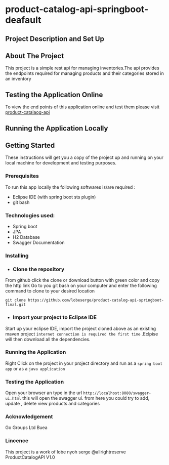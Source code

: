 # product-catalog-api-springboot-deafault

## Project Description and Set Up

## About The Project
This project is a simple rest api for managing inventories.The api provides the endpoints required for managing products 
and their categories stored in an inventory

## Testing the Application Online
To view the end points of this application online and test them please visit [product-catalaog-api](https://product-catalog-api-springboot.herokuapp.com/swagger-ui.html)
## Running the Application Locally

## Getting Started
These instructions will get you a copy of the project up and running on your local machine for development and testing purposes.
### Prerequisites
To run this app locally the following  softwares is/are required :
* Eclipse IDE (with spring boot sts plugin)
* git bash

### Technologies  used:
* Spring boot
* JPA
* H2 Database
* Swagger Documentation

### Installing 
* ### Clone the repository
From github click  the clone or download button with green color and copy the http link
Go to you git bash on your computer and  enter the following command to clone to your desired location
```
git clone https://github.com/lobeserge/product-catalog-api-springboot-final.git
```
* ### Import your project to Eclipse IDE
Start up your eclipse IDE, import the project cloned above as an existing maven project ``` internet connection is required the first time ```
.Eclpise will then download all the dependencies.

### Running the Application 
Right Click on the project in your project directory and run as a ``` spring boot app ``` or as a ``` java application ```
### Testing the Application 
Open your browser an type in the url  ``` http://localhost:8080/swagger-ui.html ``` 
this will open the swagger ui.
from here you could try to add, update , delete view products and categories


### Acknowledgement
Go Groups Ltd Buea

### Lincence
This project is a work of lobe nyoh serge @allrightreserve ProductCatalogAPI V1.0


